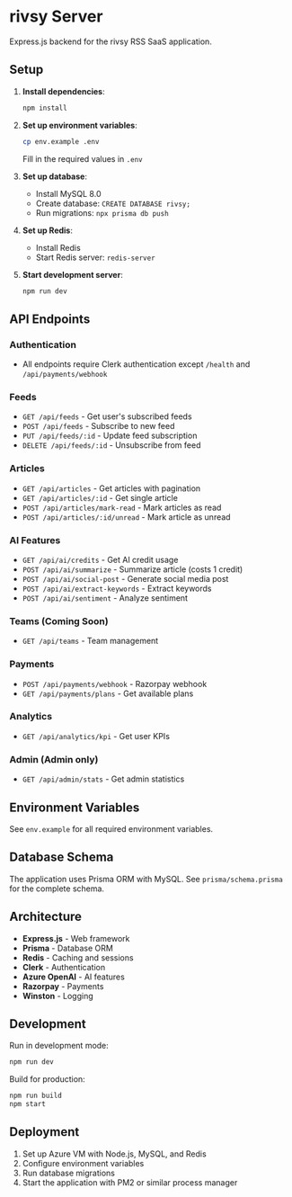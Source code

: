 # rivsy Server

Express.js backend for the rivsy RSS SaaS application.

## Setup

1. **Install dependencies**:
   ```bash
   npm install
   ```

2. **Set up environment variables**:
   ```bash
   cp env.example .env
   ```
   Fill in the required values in `.env`

3. **Set up database**:
   - Install MySQL 8.0
   - Create database: `CREATE DATABASE rivsy;`
   - Run migrations: `npx prisma db push`

4. **Set up Redis**:
   - Install Redis
   - Start Redis server: `redis-server`

5. **Start development server**:
   ```bash
   npm run dev
   ```

## API Endpoints

### Authentication
- All endpoints require Clerk authentication except `/health` and `/api/payments/webhook`

### Feeds
- `GET /api/feeds` - Get user's subscribed feeds
- `POST /api/feeds` - Subscribe to new feed
- `PUT /api/feeds/:id` - Update feed subscription
- `DELETE /api/feeds/:id` - Unsubscribe from feed

### Articles
- `GET /api/articles` - Get articles with pagination
- `GET /api/articles/:id` - Get single article
- `POST /api/articles/mark-read` - Mark articles as read
- `POST /api/articles/:id/unread` - Mark article as unread

### AI Features
- `GET /api/ai/credits` - Get AI credit usage
- `POST /api/ai/summarize` - Summarize article (costs 1 credit)
- `POST /api/ai/social-post` - Generate social media post
- `POST /api/ai/extract-keywords` - Extract keywords
- `POST /api/ai/sentiment` - Analyze sentiment

### Teams (Coming Soon)
- `GET /api/teams` - Team management

### Payments
- `POST /api/payments/webhook` - Razorpay webhook
- `GET /api/payments/plans` - Get available plans

### Analytics
- `GET /api/analytics/kpi` - Get user KPIs

### Admin (Admin only)
- `GET /api/admin/stats` - Get admin statistics

## Environment Variables

See `env.example` for all required environment variables.

## Database Schema

The application uses Prisma ORM with MySQL. See `prisma/schema.prisma` for the complete schema.

## Architecture

- **Express.js** - Web framework
- **Prisma** - Database ORM
- **Redis** - Caching and sessions
- **Clerk** - Authentication
- **Azure OpenAI** - AI features
- **Razorpay** - Payments
- **Winston** - Logging

## Development

Run in development mode:
```bash
npm run dev
```

Build for production:
```bash
npm run build
npm start
```

## Deployment

1. Set up Azure VM with Node.js, MySQL, and Redis
2. Configure environment variables
3. Run database migrations
4. Start the application with PM2 or similar process manager 